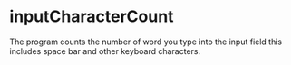 # inputCharacterCount
 
The program counts the number of word you type into 
the input field this includes space bar and other keyboard characters.
